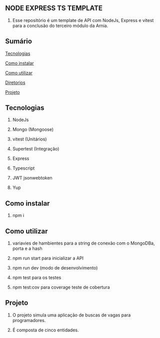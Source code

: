 ## NODE EXPRESS TS TEMPLATE

1. Esse repositório é um template de API com NodeJs, Express e vitest para a conclusão do terceiro módulo da Arnia.

## Sumário

[Tecnologias](#tecnologias)

[Como instalar](#como-instalar)

[Como utilizar](#como-utilizar)

[Diretorios](#diretorios)

[Projeto](#projeto)

## Tecnologias

1. NodeJs

2. Mongo (Mongoose)

3. vitest (Unitários) 

4. Supertest (Integração)

5. Express

6. Typescript

7. JWT jsonwebtoken

8. Yup

## Como instalar

1. npm i

## Como utilizar

1. variavies de hambientes para a string de conexão com o MongoDBa, porta e a hash 

2. npm run start para inicializar a API

3. npm run dev (modo de desenvolvimento)

4. npm test para os testes 

5. npm test:cov para coverage teste de cobertura

## Projeto

1. O projeto simula uma aplicação de buscas de vagas para programadores.

2. É composta de cinco entidades.